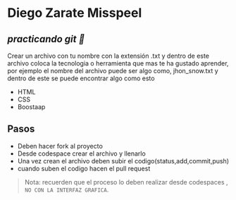 # Diego Zarate Misspeel
## _practicando git 🥸_


Crear un archivo con tu nombre con la extensión .txt y dentro de este archivo coloca la tecnologia o herramienta que mas te ha gustado aprender, por ejemplo el nombre del archivo puede ser algo como, jhon_snow.txt y dentro de este se puede encontrar algo como esto

- HTML
- CSS
- Boostaap

## Pasos  

- Deben hacer fork al proyecto
- Desde codespace crear el archivo y llenarlo
- Una vez crean el archivo deben subir el codigo(status,add,commit,push)
- cuando suben el codigo hacen el pull request


> Nota: recuerden que el proceso lo deben realizar desde codespaces , `NO CON LA INTERFAZ GRAFICA`.

